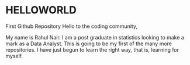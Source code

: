 # HELLOWORLD
First Github Repository
Hello to the coding community,

My name is Rahul Nair. I am a post graduate in statistics looking to make a mark as a Data Analyst. This is going to be my first of the many more repositories. I have just begun to learn the right way, that is, learning for myself.
